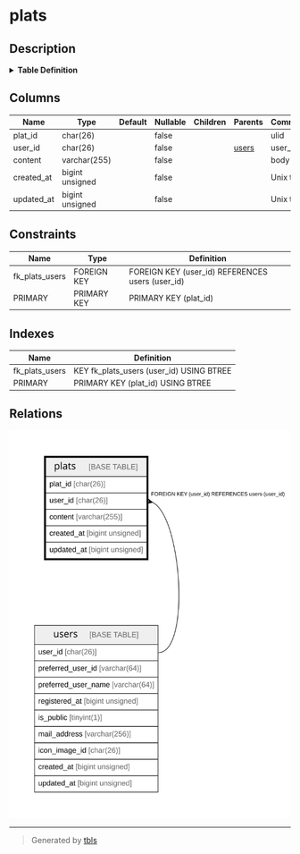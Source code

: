 # plats

## Description

<details>
<summary><strong>Table Definition</strong></summary>

```sql
CREATE TABLE `plats` (
  `plat_id` char(26) COLLATE utf8mb4_ja_0900_as_cs NOT NULL COMMENT 'ulid',
  `user_id` char(26) COLLATE utf8mb4_ja_0900_as_cs NOT NULL COMMENT 'user_id',
  `content` varchar(255) COLLATE utf8mb4_ja_0900_as_cs NOT NULL COMMENT 'body text',
  `created_at` bigint unsigned NOT NULL COMMENT 'Unix time',
  `updated_at` bigint unsigned NOT NULL COMMENT 'Unix time',
  PRIMARY KEY (`plat_id`),
  KEY `fk_plats_users` (`user_id`),
  CONSTRAINT `fk_plats_users` FOREIGN KEY (`user_id`) REFERENCES `users` (`user_id`)
) ENGINE=InnoDB DEFAULT CHARSET=utf8mb4 COLLATE=utf8mb4_ja_0900_as_cs
```

</details>

## Columns

| Name | Type | Default | Nullable | Children | Parents | Comment |
| ---- | ---- | ------- | -------- | -------- | ------- | ------- |
| plat_id | char(26) |  | false |  |  | ulid |
| user_id | char(26) |  | false |  | [users](users.md) | user_id |
| content | varchar(255) |  | false |  |  | body text |
| created_at | bigint unsigned |  | false |  |  | Unix time |
| updated_at | bigint unsigned |  | false |  |  | Unix time |

## Constraints

| Name | Type | Definition |
| ---- | ---- | ---------- |
| fk_plats_users | FOREIGN KEY | FOREIGN KEY (user_id) REFERENCES users (user_id) |
| PRIMARY | PRIMARY KEY | PRIMARY KEY (plat_id) |

## Indexes

| Name | Definition |
| ---- | ---------- |
| fk_plats_users | KEY fk_plats_users (user_id) USING BTREE |
| PRIMARY | PRIMARY KEY (plat_id) USING BTREE |

## Relations

![er](plats.svg)

---

> Generated by [tbls](https://github.com/k1LoW/tbls)
